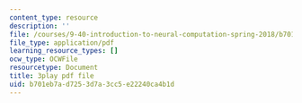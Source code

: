 ```yaml
---
content_type: resource
description: ''
file: /courses/9-40-introduction-to-neural-computation-spring-2018/b701eb7ad7253d7a3cc5e22240ca4b1d_osYGG7TKcz8.pdf
file_type: application/pdf
learning_resource_types: []
ocw_type: OCWFile
resourcetype: Document
title: 3play pdf file
uid: b701eb7a-d725-3d7a-3cc5-e22240ca4b1d
---
```

